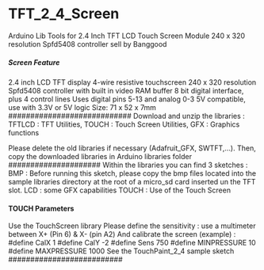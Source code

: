 # TFT_2_4_Screen
Arduino Lib Tools for 2.4 Inch TFT LCD Touch Screen Module 240 x 320 resolution Spfd5408 controller sell by Banggood
##### Screen Feature #####
2.4 inch LCD TFT display
4-wire resistive touchscreen
240 x 320 resolution
Spfd5408 controller with built in video RAM buffer
8 bit digital interface, plus 4 control lines
Uses digital pins 5-13 and analog 0-3
5V compatible, use with 3.3V or 5V logic
Size: 71 x 52 x 7mm
############################
Download and unzip the libraries :
TFTLCD : TFT Utilities,
TOUCH : Touch Screen Utilities,
GFX : Graphics functions

Please delete the old libraries if necessary (Adafruit_GFX, SWTFT,…). Then, copy the downloaded libraries in Arduino libraries folder
#####################
Within the libraries you can find 3 sketches :
BMP : Before running this sketch, please copy the bmp files located into the sample libraries directory at the root of a micro_sd card inserted un the TFT slot.
LCD : some GFX capabilities
TOUCH : Use of the Touch Screen
#### TOUCH Parameters ####
Use the TouchScreen library
Please define the sensitivity : use a multimeter between X+ (Pin 6) & X- (pin A2)
And calibrate the screen (example) :
#define CalX 1
#define CalY -2
#define Sens 750
#define MINPRESSURE 10
#define MAXPRESSURE 1000
See the TouchPaint_2_4 sample sketch
##########################

